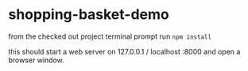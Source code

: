 # shopping-basket-demo

from the checked out project terminal prompt
run ` npm install `    
    
this should start a web server on 127.0.0.1 / localhost :8000 and open a browser window.   
